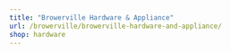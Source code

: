 ```yaml
---
title: "Browerville Hardware & Appliance"
url: /browerville/browerville-hardware-and-appliance/
shop: hardware
---
```

